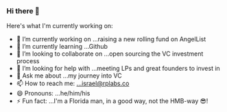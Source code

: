 ### Hi there 👋

Here's what I'm currently working on:

- 🔭 I’m currently working on ...raising a new rolling fund on AngelList
- 🌱 I’m currently learning ...Github
- 👯 I’m looking to collaborate on ...open sourcing the VC investment process
- 🤔 I’m looking for help with ...meeting LPs and great founders to invest in
- 💬 Ask me about ...my journey into VC
- 📫 How to reach me: ...israel@rplabs.co
- 😄 Pronouns: ...he/him/his
- ⚡ Fun fact: ...I'm a Florida man, in a good way, not the HMB-way 😎!
